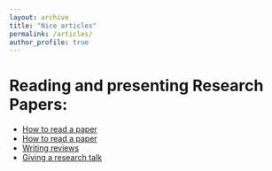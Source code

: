 ```yaml
---
layout: archive
title: "Nice articles"
permalink: /articles/
author_profile: true
---
```


# Reading and presenting Research Papers:
* [How to read a paper](https://web.stanford.edu/class/ee384m/Handouts/HowtoReadPaper.pdf)
* [How to read a paper](https://www.eecs.harvard.edu/~michaelm/postscripts/ReadPaper.pdf)
* [Writing reviews](https://chu-data-lab.github.io/CS8803Fall2019/Advice-Research/review-writing.pdf)
* [Giving a research talk](https://chu-data-lab.github.io/CS8803Fall2019/Advice-Research/giving-a-talk.pdf)